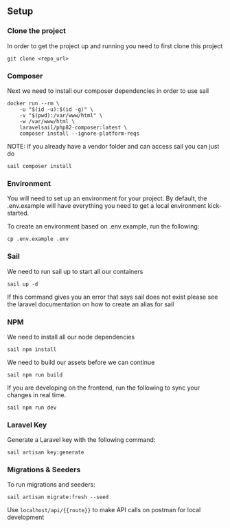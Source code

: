 ## Setup

### Clone the project
In order to get the project up and running you need to first clone this project

```shell
git clone <repo_url>
```

### Composer
Next we need to install our composer dependencies in order to use sail

```shell
docker run --rm \
    -u "$(id -u):$(id -g)" \
    -v "$(pwd):/var/www/html" \
    -w /var/www/html \
    laravelsail/php82-composer:latest \
    composer install --ignore-platform-reqs
```
NOTE: If you already have a vendor folder and can access sail you can just do 

```shell 
sail composer install
```

### Environment

You will need to set up an environment for your project. By default, the .env.example will have everything you need to get a local environment kick-started.

To create an environment based on .env.example, run the following: 
```shell
cp .env.example .env
```

### Sail
We need to run sail up to start all our containers

```shell
sail up -d
```

If this command gives you an error that says sail does not exist please see the laravel documentation on how to create an alias for sail

### NPM

We need to install all our node dependencies

```shell
sail npm install
```

We need to build our assets before we can continue

```shell
sail npm run build
```

If you are developing on the frontend, run the following to sync your changes in real time.

```shell
sail npm run dev
```

### Laravel Key
Generate a Laravel key with the following command: 
```shell
sail artisan key:generate
```

### Migrations & Seeders
To run migrations and seeders: 
```shell
sail artisan migrate:fresh --seed
```
Use `localhost/api/{{route}}` to make API calls on postman for local development
